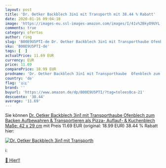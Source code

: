 ```yaml
---
layout: post
title: 'Dr. Oetker Backblech 3in1 mit Transporth mit 38.44 % Rabatt'
date: 2020-01-16 09:04:18
image: 'https://images-eu.ssl-images-amazon.com/images/I/41v%2BkyO9UYL._SL200_.jpg'
comments: true
category: ofertas
author: ring
slug: 'B00E9U5PTI-de Dr. Oetker Backblech 3in1 mit Transporthaube Ofenblech zum...'
sku: 'B00E9U5PTI-de'
tags: [  ]
actualPrice: 11.69 EUR
currency: EUR
price: 11.69
comparePrice: 18.99 EUR
prodname: 'Dr. Oetker Backblech 3in1 mit Transporthaube  Ofenblech zum Backen  Aufbewahren & Transportieren  als Pizza-  Auflauf- & Kuchenblech  Maße: 42 x 29 cm'
country: 'de'
flag: '🇩🇪'
brand: ''
buyurl: 'https://www.amazon.de/dp/B00E9U5PTI/?tag=tolees0ca-21'
descuento: '38.44'
average: '11.69'
---
```


Sie können [Dr. Oetker Backblech 3in1 mit Transporthaube  Ofenblech zum Backen  Aufbewahren & Transportieren  als Pizza-  Auflauf- & Kuchenblech  Maße: 42 x 29 cm](https://www.amazon.de/dp/B00E9U5PTI/?tag=tolees0ca-21) mit Preis 11.69 EUR (original: 18.99 EUR) 38.44 % Rabatt hier:

[![Dr. Oetker Backblech 3in1 mit Transporth](https://images-eu.ssl-images-amazon.com/images/I/41v%2BkyO9UYL._SL200_.jpg)](https://www.amazon.de/dp/B00E9U5PTI/?tag=tolees0ca-21)

ℹ️:


[🛒 Hier!!](https://www.amazon.de/dp/B00E9U5PTI/?tag=tolees0ca-21)
